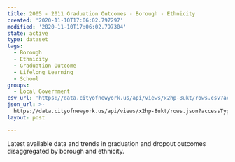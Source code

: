 ```yaml
---
title: 2005 - 2011 Graduation Outcomes - Borough - Ethnicity
created: '2020-11-10T17:06:02.797297'
modified: '2020-11-10T17:06:02.797304'
state: active
type: dataset
tags:
  - Borough
  - Ethnicity
  - Graduation Outcome
  - Lifelong Learning
  - School
groups:
  - Local Government
csv_url: 'https://data.cityofnewyork.us/api/views/x2hp-8ukt/rows.csv?accessType=DOWNLOAD'
json_url: >-
  https://data.cityofnewyork.us/api/views/x2hp-8ukt/rows.json?accessType=DOWNLOAD
layout: post

---
```

Latest available data and trends in graduation and dropout outcomes disaggregated by borough and ethnicity.
